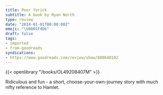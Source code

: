 ```yaml
---
title: Poor Yorick
subtitle: A book by Ryan North
type: review
date: "2014-01-01T00:00:00Z"
emoji: "\U0001F4D6"
draft: false
tags:
- imported
- from-goodreads
syndications:
- https://www.goodreads.com/review/show/808640102
---
```


{{< openlibrary "/books/OL49208407M" >}}

Ridiculous and fun - a short, choose-your-own-journey story with much nifty reference to Hamlet.

